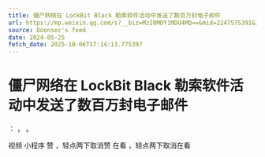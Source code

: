 ```yaml
---
title: 僵尸网络在 LockBit Black 勒索软件活动中发送了数百万封电子邮件
url: https://mp.weixin.qq.com/s?__biz=MzI0MDY1MDU4MQ==&mid=2247575391&idx=2&sn=360abb45327c074fff237b7e321e9ed6
source: Doonsec's feed
date: 2024-05-25
fetch_date: 2025-10-06T17:14:13.775397
---
```


# 僵尸网络在 LockBit Black 勒索软件活动中发送了数百万封电子邮件

：
，
。

视频
小程序
赞
，轻点两下取消赞
在看
，轻点两下取消在看